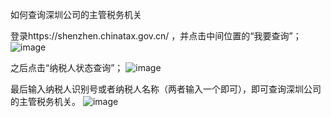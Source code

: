 如何查询深圳公司的主管税务机关

登录https://shenzhen.chinatax.gov.cn/ ，并点击中间位置的“我要查询”；
![image](https://github.com/XIangogh/CompanyInChina/assets/102786230/8168f836-a894-4608-8bc0-a52becef00ef)

之后点击“纳税人状态查询”；
![image](https://github.com/XIangogh/CompanyInChina/assets/102786230/9514fb63-5770-402f-ab40-14261862c8c0)

最后输入纳税人识别号或者纳税人名称（两者输入一个即可），即可查询深圳公司的主管税务机关。
![image](https://github.com/XIangogh/CompanyInChina/assets/102786230/c3f4ca64-ef45-4103-a792-5da37e0484de)
